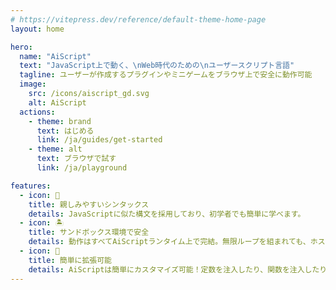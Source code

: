 ```yaml
---
# https://vitepress.dev/reference/default-theme-home-page
layout: home

hero:
  name: "AiScript"
  text: "JavaScript上で動く、\nWeb時代のための\nユーザースクリプト言語"
  tagline: ユーザーが作成するプラグインやミニゲームをブラウザ上で安全に動作可能
  image:
    src: /icons/aiscript_gd.svg
    alt: AiScript
  actions:
    - theme: brand
      text: はじめる
      link: /ja/guides/get-started
    - theme: alt
      text: ブラウザで試す
      link: /ja/playground

features:
  - icon: 🤗
    title: 親しみやすいシンタックス
    details: JavaScriptに似た構文を採用しており、初学者でも簡単に学べます。
  - icon: 🏝️
    title: サンドボックス環境で安全
    details: 動作はすべてAiScriptランタイム上で完結。無限ループを組まれても、ホストのJavascript環境に影響はありません。
  - icon: 🧩
    title: 簡単に拡張可能
    details: AiScriptは簡単にカスタマイズ可能！定数を注入したり、関数を注入したりして、動作を拡張できます。
---
```



